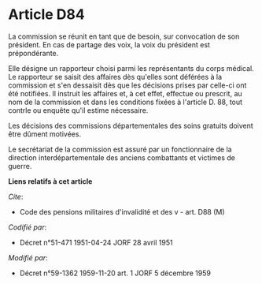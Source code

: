 # Article D84

La commission se réunit en tant que de besoin, sur convocation de son président. En cas de partage des voix, la voix du
président est prépondérante.

Elle désigne un rapporteur choisi parmi les représentants du corps médical. Le rapporteur se saisit des affaires dès qu'elles
sont déférées à la commission et s'en dessaisit dès que les décisions prises par celle-ci ont été notifiées. Il instruit les
affaires et, à cet effet, effectue ou prescrit, au nom de la commission et dans les conditions fixées à l'article D. 88, tout
contr<cb>le ou enquête qu'il estime nécessaire.

Les décisions des commissions départementales des soins gratuits doivent être dûment motivées.

Le secrétariat de la commission est assuré par un fonctionnaire de la direction interdépartementale des anciens combattants
et victimes de guerre.

</cb>

**Liens relatifs à cet article**

_Cite_:

  - Code des pensions militaires d'invalidité et des v - art. D88 (M)

_Codifié par_:

  - Décret n°51-471 1951-04-24 JORF 28 avril 1951

_Modifié par_:

  - Décret n°59-1362 1959-11-20 art. 1 JORF 5 décembre 1959
